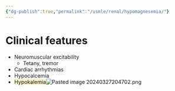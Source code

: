 ```yaml
---
{"dg-publish":true,"permalink":"/usmle/renal/hypomagnesemia/"}
---
```


# Clinical features
- Neuromuscular excitability
	- Tetany, tremor
- Cardiac arrhythmias
- Hypocalcemia
- <span style="background:rgba(240, 200, 0, 0.2)">Hypokalemia</span>![Pasted image 20240327204702.png](/img/user/appendix/Pasted%20image%2020240327204702.png)

